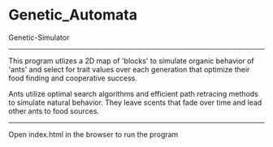 # Genetic_Automata
Genetic-Simulator

------------------------------------------

This program utlizes a 2D map of 'blocks' to simulate organic behavior of 'ants' and select for trait values over each generation that optimize their food finding and cooperative success.

Ants utilize optimal search algorithms and efficient path retracing methods to simulate natural behavior. They leave scents that fade over time and lead other ants to food sources.

-------------------------------------------

Open index.html in the browser to run the program

